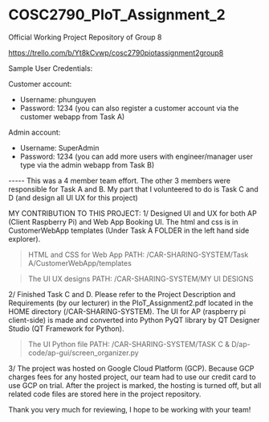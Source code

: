 # COSC2790_PIoT_Assignment_2
Official Working Project Repository of Group 8

https://trello.com/b/Yt8kCvwp/cosc2790piotassignment2group8

Sample User Credentials:

Customer account:
- Username: phunguyen
- Password: 1234
(you can also register a customer account via the customer webapp from Task A)

Admin account:
- Username: SuperAdmin
- Password: 1234
(you can add more users with engineer/manager user type via the admin webapp from Task B)

----- This was a 4 member team effort. The other 3 members were responsible for Task A and B. My part that I volunteered to do is Task C and D (and design all UI UX for this project)

MY CONTRIBUTION TO THIS PROJECT:
1/ Designed UI and UX for both AP (Client Raspberry Pi) and Web App Booking UI. The html and css is in CustomerWebApp templates (Under Task A FOLDER in the left hand side explorer).

> HTML and CSS for Web App PATH: /CAR-SHARING-SYSTEM/Task A/CustomerWebApp/templates

> The UI UX designs PATH: /CAR-SHARING-SYSTEM/MY UI DESIGNS

2/ Finished Task C and D. Please refer to the Project Description and Requirements (by our lecturer) in the PIoT_Assignment2.pdf located in the HOME directory (/CAR-SHARING-SYSTEM). The UI for AP (raspberry pi client-side) is made and converted into Python PyQT library by QT Designer Studio (QT Framework for Python). 

> The UI Python file PATH: /CAR-SHARING-SYSTEM/TASK C & D/ap-code/ap-gui/screen_organizer.py

3/ The project was hosted on Google Cloud Platform (GCP). Because GCP charges fees for any hosted project, our team had to use our credit card to use GCP on trial. After the project is marked, the hosting is turned off, but all related code files are stored here in the project repository. 

Thank you very much for reviewing, I hope to be working with your team!
